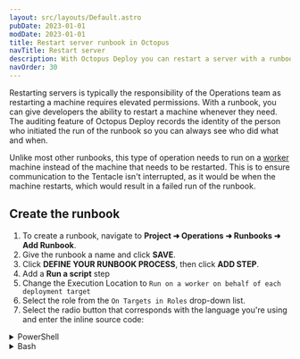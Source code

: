 ```yaml
---
layout: src/layouts/Default.astro
pubDate: 2023-01-01
modDate: 2023-01-01
title: Restart server runbook in Octopus
navTitle: Restart server
description: With Octopus Deploy you can restart a server with a runbook.
navOrder: 30
---
```


Restarting servers is typically the responsibility of the Operations team as restarting a machine requires elevated permissions.  With a runbook, you can give developers the ability to restart a machine whenever they need.  The auditing feature of Octopus Deploy records the identity of the person who initiated the run of the runbook so you can always see who did what and when.

Unlike most other runbooks, this type of operation needs to run on a [worker](/docs/infrastructure/workers) machine instead of the machine that needs to be restarted.  This is to ensure communication to the Tentacle isn't interrupted, as it would be when the machine restarts, which would result in a failed run of the runbook.

## Create the runbook

1. To create a runbook, navigate to **Project ➜ Operations ➜ Runbooks ➜ Add Runbook**.
2. Give the runbook a name and click **SAVE**.
3. Click **DEFINE YOUR RUNBOOK PROCESS**, then click **ADD STEP**.
4. Add a **Run a script** step
5. Change the Execution Location to `Run on a worker on behalf of each deployment target`
6. Select the role from the `On Targets in Roles` drop-down list.
7. Select the radio button that corresponds with the language you're using and enter the inline source code:

<details data-group="runbook-examples-restart-server">
<summary>PowerShell</summary>

```powershell
Invoke-Command -ScriptBlock { Restart-Computer } -ComputerName #{Octopus.Machine.Name}
```

</details>
<details data-group="runbook-examples-restart-server">
<summary>Bash</summary>

```bash
ssh #{Octopus.Machine.Name} sudo reboot
```

</details>
